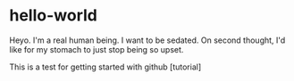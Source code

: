 # hello-world
Heyo. I'm a real human being.
I want to be sedated.
On second thought, I'd like for my stomach to just stop being so upset.

This is a test for getting started with github [tutorial]
